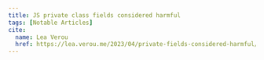 ```yaml
---
title: JS private class fields considered harmful
tags: [Notable Articles]
cite:
  name: Lea Verou
  href: https://lea.verou.me/2023/04/private-fields-considered-harmful/
---
```

